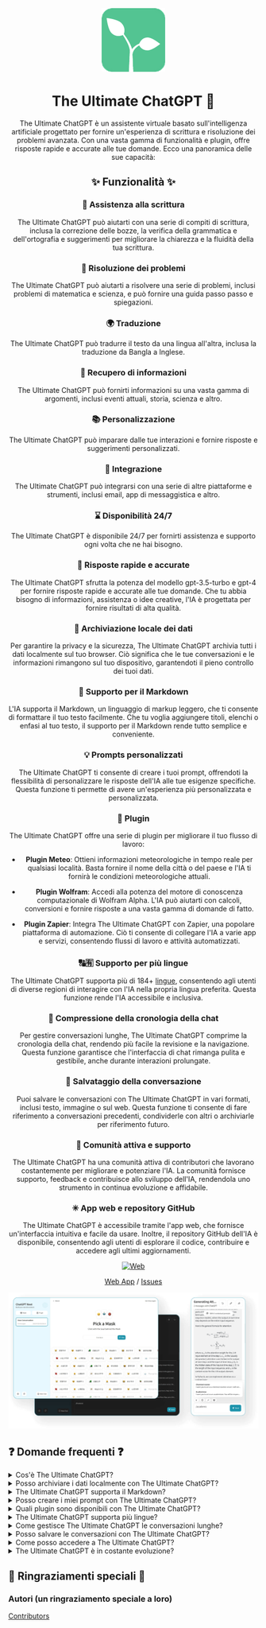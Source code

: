 <div align="center">
<img src="./docs/images/icon.png" alt="The Ultimate ChatGPT Icon"/>

<h1 align="center">The Ultimate ChatGPT 🌟</h1>

The Ultimate ChatGPT è un assistente virtuale basato sull'intelligenza artificiale progettato per fornire un'esperienza di scrittura e risoluzione dei problemi avanzata. Con una vasta gamma di funzionalità e plugin, offre risposte rapide e accurate alle tue domande. Ecco una panoramica delle sue capacità:

## ✨ Funzionalità ✨

### 📝 Assistenza alla scrittura
The Ultimate ChatGPT può aiutarti con una serie di compiti di scrittura, inclusa la correzione delle bozze, la verifica della grammatica e dell'ortografia e suggerimenti per migliorare la chiarezza e la fluidità della tua scrittura.

### 💭 Risoluzione dei problemi
The Ultimate ChatGPT può aiutarti a risolvere una serie di problemi, inclusi problemi di matematica e scienza, e può fornire una guida passo passo e spiegazioni.

### 🌍 Traduzione
The Ultimate ChatGPT può tradurre il testo da una lingua all'altra, inclusa la traduzione da Bangla a Inglese.

### 📑 Recupero di informazioni
The Ultimate ChatGPT può fornirti informazioni su una vasta gamma di argomenti, inclusi eventi attuali, storia, scienza e altro.

### 📚 Personalizzazione
The Ultimate ChatGPT può imparare dalle tue interazioni e fornire risposte e suggerimenti personalizzati.

### 📎 Integrazione
The Ultimate ChatGPT può integrarsi con una serie di altre piattaforme e strumenti, inclusi email, app di messaggistica e altro.

### ⌛ Disponibilità 24/7
The Ultimate ChatGPT è disponibile 24/7 per fornirti assistenza e supporto ogni volta che ne hai bisogno.

### 🚀 Risposte rapide e accurate

The Ultimate ChatGPT sfrutta la potenza del modello gpt-3.5-turbo e gpt-4 per fornire risposte rapide e accurate alle tue domande. Che tu abbia bisogno di informazioni, assistenza o idee creative, l'IA è progettata per fornire risultati di alta qualità.

### 💾 Archiviazione locale dei dati

Per garantire la privacy e la sicurezza, The Ultimate ChatGPT archivia tutti i dati localmente sul tuo browser. Ciò significa che le tue conversazioni e le informazioni rimangono sul tuo dispositivo, garantendoti il pieno controllo dei tuoi dati.

### 🔢 Supporto per il Markdown

L'IA supporta il Markdown, un linguaggio di markup leggero, che ti consente di formattare il tuo testo facilmente. Che tu voglia aggiungere titoli, elenchi o enfasi al tuo testo, il supporto per il Markdown rende tutto semplice e conveniente.

### 💡 Prompts personalizzati

The Ultimate ChatGPT ti consente di creare i tuoi prompt, offrendoti la flessibilità di personalizzare le risposte dell'IA alle tue esigenze specifiche. Questa funzione ti permette di avere un'esperienza più personalizzata e personalizzata.

### 🔆 Plugin

The Ultimate ChatGPT offre una serie di plugin per migliorare il tuo flusso di lavoro:

- **Plugin Meteo**: Ottieni informazioni meteorologiche in tempo reale per qualsiasi località. Basta fornire il nome della città o del paese e l'IA ti fornirà le condizioni meteorologiche attuali.

- **Plugin Wolfram**: Accedi alla potenza del motore di conoscenza computazionale di Wolfram Alpha. L'IA può aiutarti con calcoli, conversioni e fornire risposte a una vasta gamma di domande di fatto.

- **Plugin Zapier**: Integra The Ultimate ChatGPT con Zapier, una popolare piattaforma di automazione. Ciò ti consente di collegare l'IA a varie app e servizi, consentendo flussi di lavoro e attività automatizzati.

### 🔠🈶 Supporto per più lingue

The Ultimate ChatGPT supporta più di 184+ [lingue](./SUPPORTED_LANGUAGES.md), consentendo agli utenti di diverse regioni di interagire con l'IA nella propria lingua preferita. Questa funzione rende l'IA accessibile e inclusiva.

### 💬 Compressione della cronologia della chat

Per gestire conversazioni lunghe, The Ultimate ChatGPT comprime la cronologia della chat, rendendo più facile la revisione e la navigazione. Questa funzione garantisce che l'interfaccia di chat rimanga pulita e gestibile, anche durante interazioni prolungate.

### 📂 Salvataggio della conversazione

Puoi salvare le conversazioni con The Ultimate ChatGPT in vari formati, inclusi testo, immagine o sul web. Questa funzione ti consente di fare riferimento a conversazioni precedenti, condividerle con altri o archiviarle per riferimento futuro.

### 🔑 Comunità attiva e supporto

The Ultimate ChatGPT ha una comunità attiva di contributori che lavorano costantemente per migliorare e potenziare l'IA. La comunità fornisce supporto, feedback e contribuisce allo sviluppo dell'IA, rendendola uno strumento in continua evoluzione e affidabile.

### ✳ App web e repository GitHub

The Ultimate ChatGPT è accessibile tramite l'app web, che fornisce un'interfaccia intuitiva e facile da usare. Inoltre, il repository GitHub dell'IA è disponibile, consentendo agli utenti di esplorare il codice, contribuire e accedere agli ultimi aggiornamenti.

[![Web][Web-image]][web-url]

[Web App](https://chatgpt.kiask.xyz/) / [Issues](https://github.com/ki-ask/The-Ultimate-ChatGPT/issues)

[web-url]: https://chatgpt.kiask.xyz
   
[download-url]: https://github.com/ki-ask/The-Ultimate-ChatGPT/releases

[Web-image]: https://img.shields.io/badge/Web-PWA-orange?logo=microsoftedge

![cover](./docs/images/cover.png)

</div>

## ❓ Domande frequenti ❓

<details>
<summary>Cos'è The Ultimate ChatGPT?</summary>
The Ultimate ChatGPT è un assistente virtuale basato sull'intelligenza artificiale che fornisce risposte rapide e accurate alle tue domande e offre varie funzionalità e plugin per migliorare la tua scrittura e la risoluzione dei problemi.
</details>

<details>
<summary>Posso archiviare i dati localmente con The Ultimate ChatGPT?</summary>
Sì, The Ultimate ChatGPT può archiviare tutti i dati localmente sul tuo browser, garantendo la privacy e la sicurezza.
</details>

<details>
<summary>The Ultimate ChatGPT supporta il Markdown?</summary>
Sì, The Ultimate ChatGPT supporta il Markdown, consentendoti di formattare il tuo testo e creare contenuti ricchi.
</details>

<details>
<summary>Posso creare i miei prompt con The Ultimate ChatGPT?</summary>
Sì, puoi creare i tuoi prompt e personalizzare le tue interazioni con The Ultimate ChatGPT.
</details>

<details>
<summary>Quali plugin sono disponibili con The Ultimate ChatGPT?</summary>
The Ultimate ChatGPT offre plugin come Weather, Wolfram e Zapier per semplificare il tuo lavoro e fornire funzionalità aggiuntive.
</details>

<details>
<summary>The Ultimate ChatGPT supporta più lingue?</summary>
Sì, The Ultimate ChatGPT ha prompt incorporati in più lingue, consentendoti di comunicare nella tua lingua preferita.
</details>

<details>
<summary>Come gestisce The Ultimate ChatGPT le conversazioni lunghe?</summary>
The Ultimate ChatGPT comprime la cronologia della chat per gestire conversazioni lunghe in modo efficiente e fornire un'esperienza senza interruzioni.
</details>

<details>
<summary>Posso salvare le conversazioni con The Ultimate ChatGPT?</summary>
Sì, puoi salvare le conversazioni in formato testo, immagine o sul web utilizzando la funzione KiAsk Share.
</details>

<details>
<summary>Come posso accedere a The Ultimate ChatGPT?</summary>
The Ultimate ChatGPT è disponibile come app web e puoi anche accedere al repository GitHub per supporto e funzionalità aggiuntive.
</details>

<details>
<summary>The Ultimate ChatGPT è in costante evoluzione?</summary>
Sì, The Ultimate ChatGPT è in costante evoluzione con aggiornamenti e miglioramenti, e ha una comunità attiva di contributori.
</details>

## 🎉 Ringraziamenti speciali 🎉

### Autori (un ringraziamento speciale a loro)

[Contributors](https://github.com/Yidadaa/ChatGPT-Next-Web/graphs/contributors)
